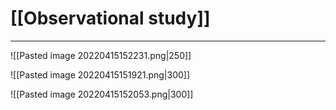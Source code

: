  # [[Observational study]]
___


![[Pasted image 20220415152231.png|250]]

![[Pasted image 20220415151921.png|300]]

![[Pasted image 20220415152053.png|300]]

